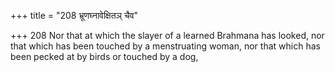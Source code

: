 +++
title = "208 भ्रूणघ्नावेक्षितञ् चैव"

+++
208	Nor that at which the slayer of a learned Brahmana has looked, nor that which has been touched by a menstruating woman, nor that which has been pecked at by birds or touched by a dog,